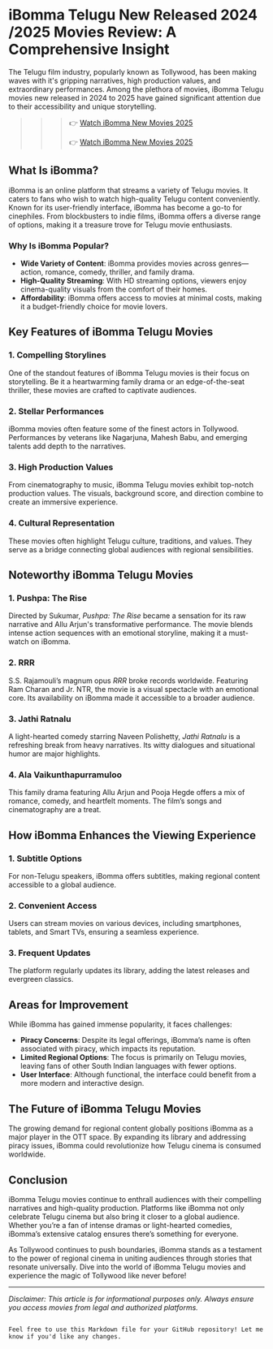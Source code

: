 
# iBomma Telugu New Released 2024 /2025 Movies Review: A Comprehensive Insight

The Telugu film industry, popularly known as Tollywood, has been making waves with it's gripping narratives, high production values, and extraordinary performances. Among the plethora of movies, iBomma Telugu movies new released in 2024 to 2025 have gained significant attention due to their accessibility and unique storytelling.

>>> 👉 [Watch iBomma New Movies 2025](https://breakingupwithyournarcissist.com/ibomma-new-movies)
>>> 
>>> 👉 [Watch iBomma New Movies 2025](https://breakingupwithyournarcissist.com/ibomma-new-movies)


## What Is iBomma?
iBomma is an online platform that streams a variety of Telugu movies. It caters to fans who wish to watch high-quality Telugu content conveniently. Known for its user-friendly interface, iBomma has become a go-to for cinephiles. From blockbusters to indie films, iBomma offers a diverse range of options, making it a treasure trove for Telugu movie enthusiasts.

### Why Is iBomma Popular?
- **Wide Variety of Content**: iBomma provides movies across genres—action, romance, comedy, thriller, and family drama.
- **High-Quality Streaming**: With HD streaming options, viewers enjoy cinema-quality visuals from the comfort of their homes.
- **Affordability**: iBomma offers access to movies at minimal costs, making it a budget-friendly choice for movie lovers.

## Key Features of iBomma Telugu Movies
### 1. **Compelling Storylines**
One of the standout features of iBomma Telugu movies is their focus on storytelling. Be it a heartwarming family drama or an edge-of-the-seat thriller, these movies are crafted to captivate audiences.

### 2. **Stellar Performances**
iBomma movies often feature some of the finest actors in Tollywood. Performances by veterans like Nagarjuna, Mahesh Babu, and emerging talents add depth to the narratives.

### 3. **High Production Values**
From cinematography to music, iBomma Telugu movies exhibit top-notch production values. The visuals, background score, and direction combine to create an immersive experience.

### 4. **Cultural Representation**
These movies often highlight Telugu culture, traditions, and values. They serve as a bridge connecting global audiences with regional sensibilities.

## Noteworthy iBomma Telugu Movies
### 1. **Pushpa: The Rise**
Directed by Sukumar, *Pushpa: The Rise* became a sensation for its raw narrative and Allu Arjun's transformative performance. The movie blends intense action sequences with an emotional storyline, making it a must-watch on iBomma.

### 2. **RRR**
S.S. Rajamouli’s magnum opus *RRR* broke records worldwide. Featuring Ram Charan and Jr. NTR, the movie is a visual spectacle with an emotional core. Its availability on iBomma made it accessible to a broader audience.

### 3. **Jathi Ratnalu**
A light-hearted comedy starring Naveen Polishetty, *Jathi Ratnalu* is a refreshing break from heavy narratives. Its witty dialogues and situational humor are major highlights.

### 4. **Ala Vaikunthapurramuloo**
This family drama featuring Allu Arjun and Pooja Hegde offers a mix of romance, comedy, and heartfelt moments. The film’s songs and cinematography are a treat.

## How iBomma Enhances the Viewing Experience
### 1. **Subtitle Options**
For non-Telugu speakers, iBomma offers subtitles, making regional content accessible to a global audience.

### 2. **Convenient Access**
Users can stream movies on various devices, including smartphones, tablets, and Smart TVs, ensuring a seamless experience.

### 3. **Frequent Updates**
The platform regularly updates its library, adding the latest releases and evergreen classics.

## Areas for Improvement
While iBomma has gained immense popularity, it faces challenges:
- **Piracy Concerns**: Despite its legal offerings, iBomma’s name is often associated with piracy, which impacts its reputation.
- **Limited Regional Options**: The focus is primarily on Telugu movies, leaving fans of other South Indian languages with fewer options.
- **User Interface**: Although functional, the interface could benefit from a more modern and interactive design.

## The Future of iBomma Telugu Movies
The growing demand for regional content globally positions iBomma as a major player in the OTT space. By expanding its library and addressing piracy issues, iBomma could revolutionize how Telugu cinema is consumed worldwide.

## Conclusion
iBomma Telugu movies continue to enthrall audiences with their compelling narratives and high-quality production. Platforms like iBomma not only celebrate Telugu cinema but also bring it closer to a global audience. Whether you’re a fan of intense dramas or light-hearted comedies, iBomma’s extensive catalog ensures there’s something for everyone.

As Tollywood continues to push boundaries, iBomma stands as a testament to the power of regional cinema in uniting audiences through stories that resonate universally. Dive into the world of iBomma Telugu movies and experience the magic of Tollywood like never before!

---
*Disclaimer: This article is for informational purposes only. Always ensure you access movies from legal and authorized platforms.*
``` 

Feel free to use this Markdown file for your GitHub repository! Let me know if you'd like any changes.
